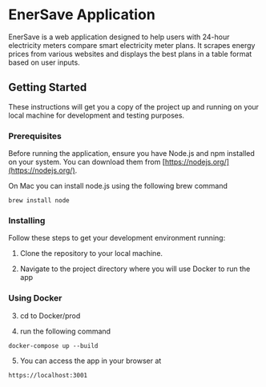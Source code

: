 # EnerSave Application

EnerSave is a web application designed to help users with 24-hour electricity meters compare smart electricity meter plans. It scrapes energy prices from various websites and displays the best plans in a table format based on user inputs.

## Getting Started

These instructions will get you a copy of the project up and running on your local machine for development and testing purposes.

### Prerequisites

Before running the application, ensure you have Node.js and npm installed on your system. You can download them from [https://nodejs.org/](https://nodejs.org/).

On Mac you can install node.js using the following brew command

```brew install node```

### Installing

Follow these steps to get your development environment running:

1. Clone the repository to your local machine.

2. Navigate to the project directory where you will use Docker to run the app


### Using Docker
3. cd to Docker/prod

4. run the following command


``` docker-compose up --build ```


5. You can access the app in your browser at


``` https://localhost:3001 ```


